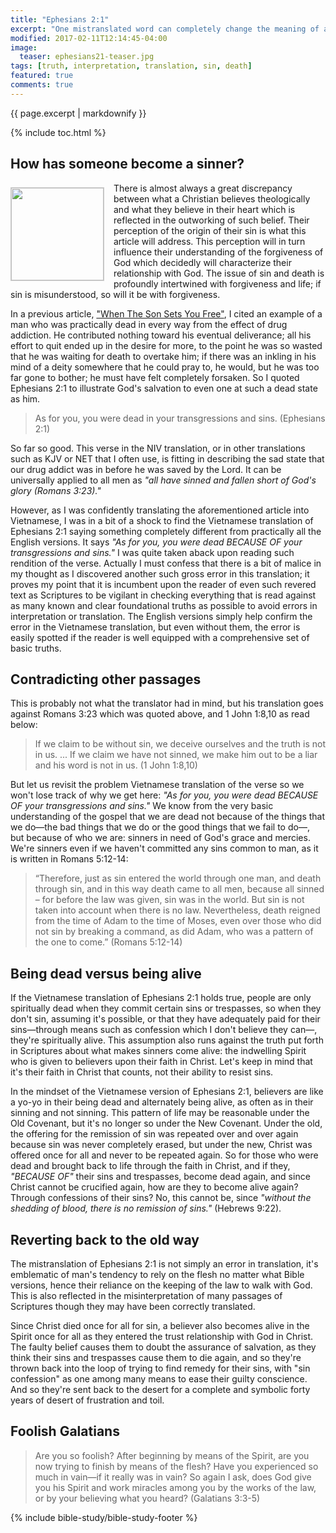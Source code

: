 ```yaml
---
title: "Ephesians 2:1"
excerpt: "One mistranslated word can completely change the meaning of a verse. The mistranslation may have been unintentional, it reflects the theology of the translator; the implication can be profound, as it affects how people view their relationship with God, and consequently lead them astray."
modified: 2017-02-11T12:14:45-04:00
image: 
  teaser: ephesians21-teaser.jpg
tags: [truth, interpretation, translation, sin, death]
featured: true
comments: true
---
```


{{ page.excerpt | markdownify }}

{% include toc.html %}

<!-- a href="{{ site.url }}{% post_url 2016-12-29-Su-vang-loi %}"><em>(Bấm vào đây để đọc tiếng Việt)</em></a -->

## How has someone become a sinner?
<img alt src="{{ site.url }}/assets/images/ephesians21-teaser.jpg" style="border: 1px solid #cccccc; margin: 7px 15px 0px 0px; max-width: 100%; height: 148px; padding: 0px; float: left;">
There is almost always a great discrepancy between what a Christian believes theologically and what they believe in their heart which is reflected in the outworking of such belief. Their perception of the origin of their sin is what this article will address. This perception will in turn influence their understanding of the forgiveness of God which decidedly will characterize their relationship with God. The issue of sin and death is profoundly intertwined with forgiveness and life; if sin is misunderstood, so will it be with forgiveness.

In a previous article, ["When The Son Sets You Free"](http://vacsf.org/articles/When-The-Son-Sets-You-Free/), I cited an example of a man who was practically dead in every way from the effect of drug addiction. He contributed nothing toward his eventual deliverance; all his effort to quit ended up in the desire for more, to the point he was so wasted that he was waiting for death to overtake him; if there was an inkling in his mind of a deity somewhere that he could pray to, he would, but he was too far gone to bother; he must have felt completely forsaken. So I quoted Ephesians 2:1 to illustrate God's salvation to even one at such a dead state as him.

> As for you, you were dead in your transgressions and sins. (Ephesians 2:1)

So far so good. This verse in the NIV translation, or in other translations such as KJV or NET that I often use, is fitting in describing the sad state that our drug addict was in before he was saved by the Lord. It can be universally applied to all men as *"all have sinned and fallen short of God's glory (Romans 3:23)."* 

However, as I was confidently translating the aforementioned article into Vietnamese, I was in a bit of a shock to find the Vietnamese translation of Ephesians 2:1 saying something completely different from practically all the English versions. It says *"As for you, you were dead BECAUSE OF your transgressions and sins."*  I was quite taken aback upon reading such rendition of the verse. Actually I must confess that there is a bit of malice in my thought as I discovered another such gross error in this translation; it proves my point that it is incumbent upon the reader of even such revered text as Scriptures to be vigilant in checking everything that is read against as many known and clear foundational truths as possible to avoid errors in interpretation or translation. The English versions simply help confirm the error in the Vietnamese translation, but even without them, the error is easily spotted if the reader is well equipped with a comprehensive set of basic truths.

## Contradicting other passages
This is probably not what the translator had in mind, but his translation goes against Romans 3:23 which was quoted above, and 1 John 1:8,10 as read below:

> If we claim to be without sin, we deceive ourselves and the truth is not in us. ... If we claim we have not sinned, we make him out to be a liar and his word is not in us. (1 John 1:8,10)

But let us revisit the problem Vietnamese translation of the verse so we won't lose track of why we get here: *"As for you, you were dead BECAUSE OF your transgressions and sins."*  We know from the very basic understanding of the gospel that we are dead not because of the things that we do&mdash;the bad things that we do or the good things that we fail to do&mdash;, but because of who we are: sinners in need of God's grace and mercies. We're sinners even if we haven't committed any sins common to man, as it is written in Romans 5:12-14:

> “Therefore, just as sin entered the world through one man, and death through sin, and in this way death came to all men, because all sinned – for before the law was given, sin was in the world. But sin is not taken into account when there is no law. Nevertheless, death reigned from the time of Adam to the time of Moses, even over those who did not sin by breaking a command, as did Adam, who was a pattern of the one to come.” (Romans 5:12-14)

## Being dead versus being alive
If the Vietnamese translation of Ephesians 2:1 holds true, people are only spiritually dead when they commit certain sins or trespasses, so when they don't sin, assuming it's possible, or that they have adequately paid for their sins&mdash;through means such as confession which I don't believe they can&mdash;, they're spiritually alive. This assumption also runs against the truth put forth in Scriptures about what makes sinners come alive: the indwelling Spirit  who is given to believers upon their faith in Christ. Let's keep in mind that it's their faith in Christ that counts, not their ability to resist sins.

In the mindset of the Vietnamese version of Ephesians 2:1, believers are like a yo-yo in their being dead and alternately being alive, as often as in their sinning and not sinning. This pattern of life may be reasonable under the Old Covenant, but it's no longer so under the New Covenant. Under the old, the offering for the remission of sin was repeated over and over again because sin was never completely erased, but under the new, Christ was offered once for all and never to be repeated again. So for those who were dead and brought back to life through the faith in Christ, and if they, *"BECAUSE OF"* their sins and trespasses, become dead again, and since Christ cannot be crucified again, how are they to become alive again? Through confessions of their sins? No, this cannot be, since *"without the shedding of blood, there is no remission of sins."* (Hebrews 9:22).

## Reverting back to the old way
The mistranslation of Ephesians 2:1 is not simply an error in translation, it's emblematic of man's tendency to rely on the flesh no matter what Bible versions, hence their reliance on the keeping of the law to walk with God. This is also reflected in the misinterpretation of many passages of Scriptures though they may have been correctly translated.

Since Christ died once for all for sin, a believer also becomes alive in the Spirit once for all as they entered the trust relationship with God in Christ.  The faulty belief causes them to doubt the assurance of salvation, as they think their sins and trespasses cause them to die again, and so they're thrown back into the loop of trying to find remedy for their sins, with "sin confession" as one among many means to ease their guilty conscience. And so they're sent back to the desert for a complete and symbolic forty years of desert of frustration and toil.

## Foolish Galatians
> Are you so foolish? After beginning by means of the Spirit, are you now trying to finish by means of the flesh? Have you experienced so much in vain—if it really was in vain? So again I ask, does God give you his Spirit and work miracles among you by the works of the law, or by your believing what you heard? (Galatians 3:3-5)

{% include bible-study/bible-study-footer %}
